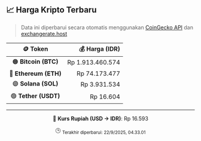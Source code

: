 

<!-- HARGA_KRIPTO -->
## 📈 Harga Kripto Terbaru

> Data ini diperbarui secara otomatis menggunakan [CoinGecko API](https://www.coingecko.com/) dan [exchangerate.host](https://exchangerate.host/)

<div align="center">

| 🪙 Token | 💰 Harga (IDR) |
|:------:|---------------:|
| 🟠 **Bitcoin (BTC)**   | Rp 1.913.460.574 |
| 🔵 **Ethereum (ETH)**  | Rp 74.173.477 |
| 🟣 **Solana (SOL)**    | Rp 3.931.534 |
| 🟢 **Tether (USDT)**   | Rp 16.604 |

---

💱 **Kurs Rupiah (USD → IDR)**: Rp 16.593

🕒 <sub>Terakhir diperbarui: 22/9/2025, 04.33.01</sub>

</div>
<!-- /HARGA_KRIPTO -->